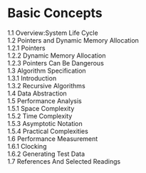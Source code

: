# Basic Concepts
1.1 Overview:System Life Cycle<br/>
1.2 Pointers and Dynamic Memory Allocation<br/>
	1.2.1 Pointers<br/>
	1.2.2 Dynamic Memory Allocation<br/>
	1.2.3 Pointers Can Be Dangerous<br/>
1.3 Algorithm Specification<br/>
	1.3.1 Introduction<br/>
	1.3.2 Recursive Algorithms<br/>
1.4 Data Abstraction<br/>
1.5 Performance Analysis<br/>
	1.5.1 Space Complexity<br/>
	1.5.2 Time Complexity<br/>
	1.5.3 Asymptotic Notation<br/>
	1.5.4 Practical Complexities<br/>
1.6 Performance Measurement<br/>
	1.6.1 Clocking<br/>
	1.6.2 Generating Test Data<br/>
1.7 References And Selected Readings<br/>
